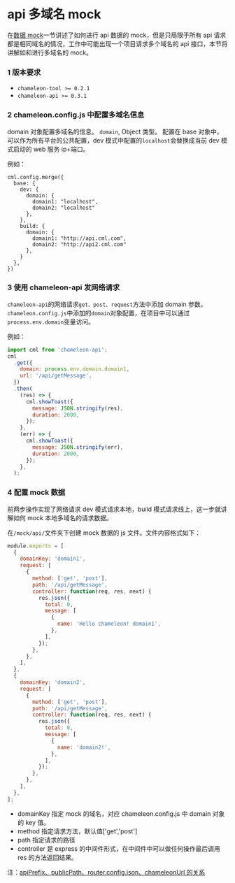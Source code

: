 # api 多域名 mock

在<a href="./mock.html">数据 mock</a>一节讲述了如何进行 api 数据的 mock，但是只局限于所有 api 请求都是相同域名的情况，工作中可能出现一个项目请求多个域名的 api 接口，本节将讲解如和进行多域名的 mock。

### 1 版本要求

- `chameleon-tool >= 0.2.1`
- `chameleon-api >= 0.3.1`

### 2 chameleon.config.js 中配置多域名信息

domain 对象配置多域名的信息。
`domain`, Object 类型。
配置在 base 对象中，可以作为所有平台的公共配置，dev 模式中配置的`localhost`会替换成当前 dev 模式启动的 web 服务 ip+端口。

例如：

```
cml.config.merge({
  base: {
    dev: {
      domain: {
        domain1: "localhost",
        domain2: "localhost"
      },
    },
    build: {
      domain: {
        domain1: "http://api.cml.com",
        domain2: "http://api2.cml.com"
      },
    }
  },
})
```

### 3 使用 chameleon-api 发网络请求

`chameleon-api`的网络请求`get、post、request`方法中添加 domain 参数。
`chameleon.config.js`中添加的`domain`对象配置，在项目中可以通过`process.env.domain`变量访问。

例如：

```javascript
import cml from 'chameleon-api';
cml
  .get({
    domain: process.env.domain.domain1,
    url: '/api/getMessage',
  })
  .then(
    (res) => {
      cml.showToast({
        message: JSON.stringify(res),
        duration: 2000,
      });
    },
    (err) => {
      cml.showToast({
        message: JSON.stringify(err),
        duration: 2000,
      });
    },
  );
```

### 4 配置 mock 数据

前两步操作实现了网络请求 dev 模式请求本地，build 模式请求线上，这一步就讲解如何 mock 本地多域名的请求数据。

在`/mock/api/`文件夹下创建 mock 数据的 js 文件。文件内容格式如下：

```javascript
module.exports = [
  {
    domainKey: 'domain1',
    request: [
      {
        method: ['get', 'post'],
        path: '/api/getMessage',
        controller: function(req, res, next) {
          res.json({
            total: 0,
            message: [
              {
                name: 'Hello chameleon! domain1',
              },
            ],
          });
        },
      },
    ],
  },
  {
    domainKey: 'domain2',
    request: [
      {
        method: ['get', 'post'],
        path: '/api/getMessage',
        controller: function(req, res, next) {
          res.json({
            total: 0,
            message: [
              {
                name: 'domain2!',
              },
            ],
          });
        },
      },
    ],
  },
];
```

- domainKey 指定 mock 的域名，对应 chameleon.config.js 中 domain 对象的 key 值。
- method 指定请求方法，默认值['get','post']
- path 指定请求的路径
- controller 是 express 的中间件形式，在中间件中可以做任何操作最后调用 res 的方法返回结果。

注：<a href="./deploy.html#apiPrefix、publicPath、router.config.json、chameleonUrl的关系">apiPrefix、publicPath、router.config.json、chameleonUrl 的关系</a>
